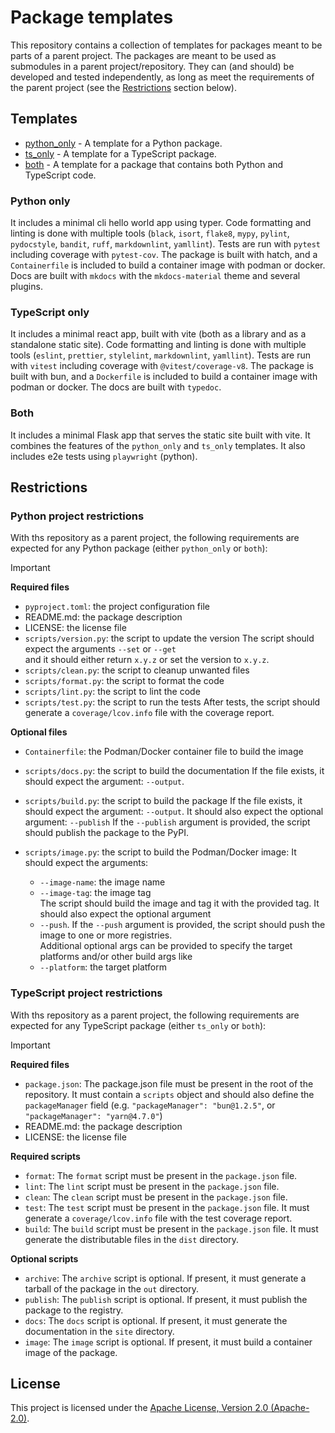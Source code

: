 # Package templates

This repository contains a collection of templates for packages meant to be parts of a parent project.
The packages are meant to be used as submodules in a parent project/repository.
They can (and should) be developed and tested independently, as long as meet the requirements of the parent project (see the [Restrictions](#restrictions) section below).

## Templates

- [python_only](./python_only/) - A template for a Python package.
- [ts_only](./ts_only/) - A template for a TypeScript package.
- [both](./both/) - A template for a package that contains both Python and TypeScript code.

### Python only

It includes a minimal cli hello world app using typer. Code formatting and linting is done with multiple tools (`black`, `isort`, `flake8`, `mypy`, `pylint`, `pydocstyle`, `bandit`, `ruff`, `markdownlint`, `yamllint`). Tests are run with `pytest` including coverage with `pytest-cov`. The package is built with hatch, and a `Containerfile` is included to build a container image with podman or docker. Docs are built with `mkdocs` with the `mkdocs-material` theme and several plugins.

### TypeScript only

It includes a minimal react app, built with vite (both as a library and as a standalone static site). Code formatting and linting is done with multiple tools (`eslint`, `prettier`, `stylelint`, `markdownlint`, `yamllint`). Tests are run with `vitest` including coverage with `@vitest/coverage-v8`. The package is built with bun, and a `Dockerfile` is included to build a container image with podman or docker. The docs are built with `typedoc`.

### Both

It includes a minimal Flask app that serves the static site built with vite. It combines the features of the `python_only` and `ts_only` templates. It also includes e2e tests using `playwright` (python).

## Restrictions

### Python project restrictions

With ths repository as a parent project, the following requirements are expected for any Python package (either `python_only` or `both`):

> [!IMPORTANT]
>
> **Required files**
>
> - `pyproject.toml`: the project configuration file
> - README.md: the package description
> - LICENSE: the license file
> - `scripts/version.py`: the script to update the version
>   The script should expect the arguments `--set` or `--get`  
>    and it should either return `x.y.z` or set the version to `x.y.z`.
> - `scripts/clean.py`: the script to cleanup unwanted files
> - `scripts/format.py`: the script to format the code
> - `scripts/lint.py`: the script to lint the code
> - `scripts/test.py`: the script to run the tests
>   After tests, the script should generate a `coverage/lcov.info` file with the coverage report.
>
> **Optional files**
>
> - `Containerfile`: the Podman/Docker container file to build the image
> - `scripts/docs.py`: the script to build the documentation
>   If the file exists, it should expect the argument: `--output`.
> - `scripts/build.py`: the script to build the package
>   If the file exists, it should expect the argument: `--output`.
>   It should also expect the optional argument: `--publish`
>   If the `--publish` argument is provided, the script should publish the package to the PyPI.
> - `scripts/image.py`: the script to build the Podman/Docker image:
>   It should expect the arguments:
>
>      - `--image-name`: the image name
>      - `--image-tag`: the image tag  
>     The script should build the image and tag it with the provided tag.
>     It should also expect the optional argument  
>      - `--push`. If the `--push` argument is provided, the script should push the image to one or more registries.  
>     Additional optional args can be provided to specify the target platforms and/or other build args like  
>      - `--platform`: the target platform

### TypeScript project restrictions

With ths repository as a parent project, the following requirements are expected for any TypeScript package (either `ts_only` or `both`):

> [!IMPORTANT]
>
> **Required files**
>
> - `package.json`: The package.json file must be present in the root of the repository. It must contain a `scripts` object and should also define the `packageManager` field (e.g. `"packageManager": "bun@1.2.5"`, or `"packageManager": "yarn@4.7.0"`)
> - README.md: the package description
> - LICENSE: the license file
>
> **Required scripts**
>
> - `format`: The `format` script must be present in the `package.json` file.
> - `lint`: The `lint` script must be present in the `package.json` file.
> - `clean`: The `clean` script must be present in the `package.json` file.
> - `test`: The `test` script must be present in the `package.json` file. It must generate a `coverage/lcov.info` file with the test coverage report.
> - `build`: The `build` script must be present in the `package.json` file. It must generate the distributable files in the `dist` directory.
>
> **Optional scripts**
>
> - `archive`: The `archive` script is optional. If present, it must generate a tarball of the package in the `out` directory.
> - `publish`: The `publish` script is optional. If present, it must publish the package to the registry.
> - `docs`: The `docs` script is optional. If present, it must generate the documentation in the `site` directory.
> - `image`: The `image` script is optional. If present, it must build a container image of the package.

## License

This project is licensed under the [Apache License, Version 2.0 (Apache-2.0)](https://github.com/waldiez/package_templates/blob/main/LICENSE).
